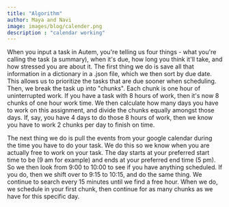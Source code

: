 ```yaml
---
title: "Algorithm"
author: Maya and Navi 
image: images/blog/calender.png
description : "calendar working"
---
```


When you input a task in Autem, you're telling us four things - what you're calling the task (a summary), when it's due, how long you think it'll take, and how stressed you are about it. The first thing we do is save all that information in a dictionary in a .json file, which we then sort by due date. This allows us to prioritize the tasks that are due sooner when scheduling. Then, we break the task up into "chunks". Each chunk is one hour of uninterrupted work. If you have a task with 8 hours of work, then it's now 8 chunks of one hour work time. We then calculate how many days you have to work on this assignment, and divide the chunks equally amongst those days. If, say, you have 4 days to do those 8 hours of work, then we know you have to work 2 chunks per day to finish on time. 

The next thing we do is pull the events from your google calendar during the time you have to do your task. We do this so we know when you are actually free to work on your task. The day starts at your preferred start time to be (9 am for example) and ends at your preferred end time (5 pm). So we then look from 9:00 to 10:00  to see if you have anything scheduled. If you do, then we shift over to 9:15 to 10:15, and do the same thing. We continue to search every 15 minutes until we find a free hour. When we do, we schedule in your first chunk, then continue for as many chunks as we have for this specific day.



